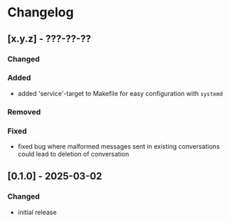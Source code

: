 # Changelog

## [x.y.z] - ???-??-??

### Changed

### Added

- added 'service'-target to Makefile for easy configuration with `systemd`

### Removed

### Fixed

- fixed bug where malformed messages sent in existing conversations could lead to deletion of conversation

## [0.1.0] - 2025-03-02

### Changed

- initial release
